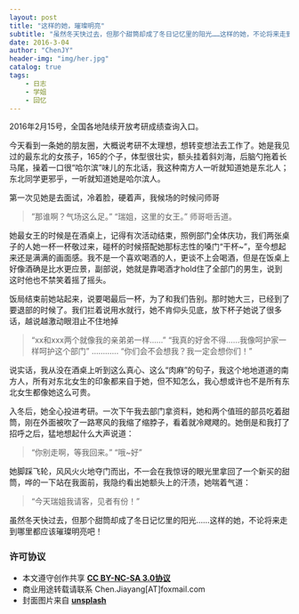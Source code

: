 ```yaml
---
layout: post
title: "这样的她，璀璨明亮"
subtitle: "虽然冬天快过去，但那个甜筒却成了冬日记忆里的阳光……这样的她，不论将来走到哪里都应该璀璨明亮吧！"
date: 2016-3-04
author: "ChenJY"
header-img: "img/her.jpg"
catalog: true
tags: 
    - 日志
    - 学姐
    - 回忆 
---
```


2016年2月15号，全国各地陆续开放考研成绩查询入口。

今天看到一条她的朋友圈，大概说考研不太理想，想转变想法去工作了。她是我见过的最东北的女孩子，165的个子，体型很壮实，额头挂着斜刘海，后脑勺拖着长马尾，操着一口很“哈尔滨”味儿的东北话，我这种南方人一听就知道她是东北人；东北同学更邪乎，一听就知道她是哈尔滨人。

第一次见她是去面试，冷着脸，硬着声，我候场的时候问师哥

>”那谁啊？气场这么足。”
>“瑞姐，这里的女王。” 师哥咂舌道。

她最女王的时候是在酒桌上，记得有次活动结束，照例部门全体庆功，我们两张桌子的人她一杯一杯敬过来，碰杯的时候搭配她那标志性的嗓门“干杯~”，至今想起来还是满满的画面感。我不是一个喜欢喝酒的人，更谈不上会喝酒，但是在饭桌上好像酒确是比水更应景，副部说，她就是靠喝酒才hold住了全部门的男生，说到这时他也不禁笑着摇了摇头。

饭局结束前她站起来，说要喝最后一杯，为了和我们告别。那时她大三，已经到了要退部的时候了。我们拦着说用水就行，她不肯仰头见底，放下杯子她说了很多话，越说越激动眼泪止不住地掉

>“xx和xxx两个就像我的亲弟弟一样……”
>“我真的好舍不得……我像呵护家一样呵护这个部门”
>…………
>“你们会不会想我？我一定会想你们！”

说实话，我从没在酒桌上听到这么真心、这么“肉麻”的句子，我这个地地道道的南方人，所有对东北女生的印象都来自于她，但不知怎么，我心想或许也不是所有东北女生都像她这么可贵。

入冬后，她全心投进考研。一次下午我去部门拿资料，她和两个值班的部员吃着甜筒，刚在外面被吹了一路寒风的我缩了缩脖子，看着就冷飕飕的。她倒是和我打了招呼之后，猛地想起什么大声说道：

>“你别走啊，等我回来。”
>“哦~好”

她脚踩飞轮，风风火火地夺门而出，不一会在我惊讶的眼光里拿回了一个新买的甜筒，哗的一下站在我面前，我隐约看出她额头上的汗渍，她喘着气道：

>“今天瑞姐我请客，见者有份！”

虽然冬天快过去，但那个甜筒却成了冬日记忆里的阳光……这样的她，不论将来走到哪里都应该璀璨明亮吧！

### 许可协议
* 本文遵守创作共享 <a href="https://creativecommons.org/licenses/by-nc-sa/3.0/cn/" target="_blank"><b>CC BY-NC-SA 3.0协议</b></a>
* 商业用途转载请联系 Chen.Jiayang[AT]foxmail.com
* 封面图片来自 <a href="https://unsplash.com/" target="_blank"><b> unsplash </b></a>